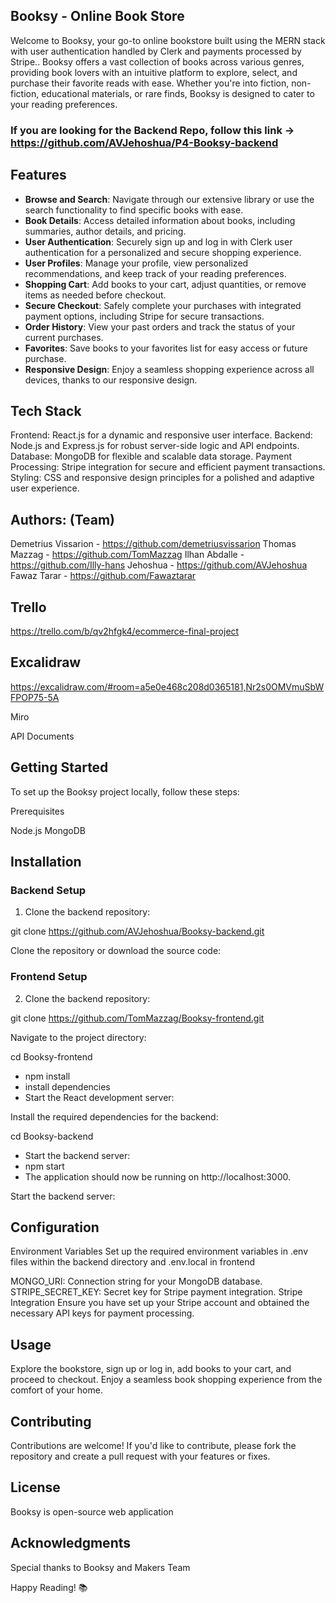 
## Booksy - Online Book Store

Welcome to Booksy, your go-to online bookstore built using the MERN stack  with user authentication handled by Clerk and payments processed by Stripe.. Booksy offers a vast collection of books across various genres, providing book lovers with an intuitive platform to explore, select, and purchase their favorite reads with ease. Whether you're into fiction, non-fiction, educational materials, or rare finds, Booksy is designed to cater to your reading preferences.

### If you are looking for the Backend Repo, follow this link -> https://github.com/AVJehoshua/P4-Booksy-backend

## Features

- **Browse and Search**: Navigate through our extensive library or use the search functionality to find specific books with ease.
- **Book Details**: Access detailed information about books, including summaries, author details, and pricing.
- **User Authentication**: Securely sign up and log in with Clerk user authentication for a personalized and secure shopping experience.
- **User Profiles**: Manage your profile, view personalized recommendations, and keep track of your reading preferences.
- **Shopping Cart**: Add books to your cart, adjust quantities, or remove items as needed before checkout.
- **Secure Checkout**: Safely complete your purchases with integrated payment options, including Stripe for secure transactions.
- **Order History**: View your past orders and track the status of your current purchases.
- **Favorites**: Save books to your favorites list for easy access or future purchase.
- **Responsive Design**: Enjoy a seamless shopping experience across all devices, thanks to our responsive design.

## Tech Stack

Frontend: React.js for a dynamic and responsive user interface.
Backend: Node.js and Express.js for robust server-side logic and API endpoints.
Database: MongoDB for flexible and scalable data storage.
Payment Processing: Stripe integration for secure and efficient payment transactions.
Styling: CSS and responsive design principles for a polished and adaptive user experience.


## Authors: (Team)

Demetrius Vissarion - https://github.com/demetriusvissarion
Thomas Mazzag - https://github.com/TomMazzag
Ilhan Abdalle - https://github.com/Illy-hans
Jehoshua - https://github.com/AVJehoshua
Fawaz Tarar - https://github.com/Fawaztarar



## Trello

https://trello.com/b/qv2hfgk4/ecommerce-final-project

## Excalidraw

https://excalidraw.com/#room=a5e0e468c208d0365181,Nr2s0OMVmuSbWFPOP75-5A

Miro



API Documents


## Getting Started

To set up the Booksy project locally, follow these steps:

Prerequisites

Node.js
MongoDB


## Installation

### Backend Setup

1. Clone the backend repository:

git clone https://github.com/AVJehoshua/Booksy-backend.git

Clone the repository or download the source code:

### Frontend Setup

2. Clone the backend repository:

git clone https://github.com/TomMazzag/Booksy-frontend.git



Navigate to the project directory:

cd Booksy-frontend
- npm install
- install dependencies
- Start the React development server:

Install the required dependencies for the backend:

cd Booksy-backend
- Start the backend server:
- npm start
- The application should now be running on http://localhost:3000.

Start the backend server:


## Configuration

Environment Variables
Set up the required environment variables in .env files within the backend directory and .env.local in frontend 

MONGO_URI: Connection string for your MongoDB database.
STRIPE_SECRET_KEY: Secret key for Stripe payment integration.
Stripe Integration
Ensure you have set up your Stripe account and obtained the necessary API keys for payment processing.

## Usage

Explore the bookstore, sign up or log in, add books to your cart, and proceed to checkout. Enjoy a seamless book shopping experience from the comfort of your home.

## Contributing

Contributions are welcome! If you'd like to contribute, please fork the repository and create a pull request with your features or fixes.

## License

Booksy is open-source web application

## Acknowledgments

Special thanks to Booksy and Makers Team 

Happy Reading! 📚
